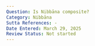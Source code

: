 ```yaml
---
Question: Is Nibbāna composite?
Category: Nibbāna
Sutta References: -
Date Entered: March 29, 2025
Review Status: Not started
---
```

